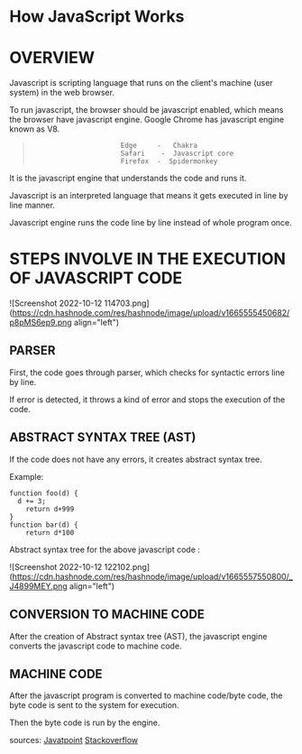 # How JavaScript Works


# OVERVIEW

 Javascript is scripting language that runs on the client's machine (user system) in the web browser.

 To run javascript, the browser should be javascript enabled, which means the browser have javascript engine.
     Google Chrome has javascript engine known as V8.

>                           Edge     -   Chakra
>                           Safari    -  Javascript core
>                           Firefox  -  Spidermonkey

It is the javascript engine that understands the code and runs it.

Javascript is an interpreted language that means it gets executed in line by line manner.

Javascript engine runs the code line by line instead of whole program once.


# STEPS INVOLVE IN THE EXECUTION OF JAVASCRIPT CODE



![Screenshot 2022-10-12 114703.png](https://cdn.hashnode.com/res/hashnode/image/upload/v1665555450682/p8pMS6ep9.png align="left")



## PARSER

First, the code goes through parser, which checks for syntactic errors line by line.

If error is detected, it throws a kind of error and stops the execution of the code.



## ABSTRACT SYNTAX TREE (AST)

If the code does not have any errors, it creates abstract syntax tree.

Example:
          

              
```
function foo(d) {
  d += 3;
    return d+999
}
function bar(d) {
    return d*100

``` 

Abstract syntax tree for the above javascript code :


![Screenshot 2022-10-12 122102.png](https://cdn.hashnode.com/res/hashnode/image/upload/v1665557550800/_J4899MEY.png align="left")
 


## CONVERSION TO MACHINE CODE

After the creation of Abstract syntax tree (AST), the javascript engine converts the javascript code to machine code.



## MACHINE CODE

After the javascript program is converted to machine code/byte code, the byte code is sent to the system for execution.

Then the byte code is run by the engine.



sources:
[Javatpoint](https://www.javatpoint.com/how-does-javascript-work)
[Stackoverflow](https://stackoverflow.com/questions/16127985/what-is-javascript-ast-how-to-play-with-it)








